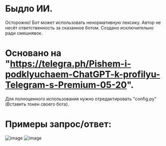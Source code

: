 # Быдло ИИ.
 Осторожно! Бот может использовать ненормативную лексику. Автор не несёт ответственность за сказанное ботом. Создано исключительно ради смешнявок.
 # Основано на "https://telegra.ph/Pishem-i-podklyuchaem-ChatGPT-k-profilyu-Telegram-s-Premium-05-20".
 Для полноценного использования нужно отредактировать "config.py" (Вставить токен своего бота).
 # Примеры запрос/ответ:
 ![image](https://github.com/sollq/bot-bydlo/assets/130926476/cb05dea6-f335-4732-9680-0c6e6ddc921d)
 ![image](https://github.com/sollq/bot-bydlo/assets/130926476/91cfc67a-3d15-488f-9c64-b6f7866ee495)

